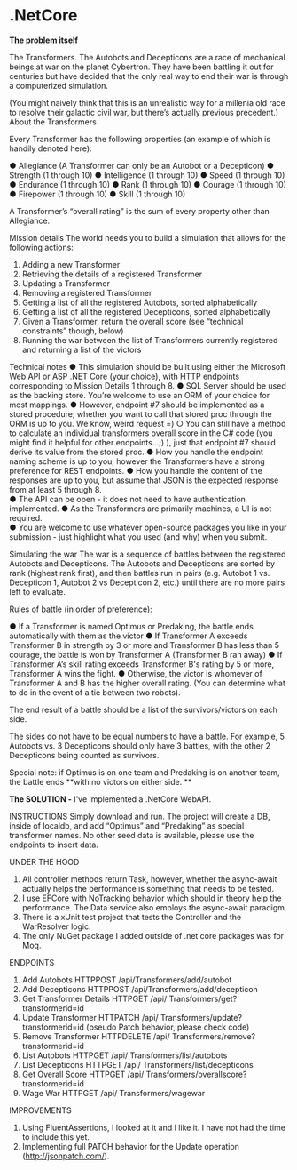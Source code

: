 # .NetCore 

**The problem itself**
 
The Transformers.  The Autobots and Decepticons are a race of mechanical beings at war on the planet Cybertron. They have been battling it out for centuries but have decided that the only real way to end their war is through a computerized simulation. 
 
(You might naively think that this is an unrealistic way for a millenia old race to resolve their galactic civil war, but there’s actually previous precedent.) 
About the Transformers 
 
Every Transformer has the following properties (an example of which is handily denoted here): 
 
●	Allegiance (A Transformer can only be an Autobot or a Decepticon) 
●	Strength (1 through 10) 
●	Intelligence (1 through 10) 
●	Speed (1 through 10) 
●	Endurance (1 through 10) 
●	Rank (1 through 10) 
●	Courage (1 through 10) 
●	Firepower (1 through 10) 
●	Skill (1 through 10) 
 
A Transformer’s “overall rating” is the sum of every property other than Allegiance. 
 
Mission details 
The world needs you to build a simulation that allows for the following actions: 
 
1.	Adding a new Transformer 
2.	Retrieving the details of a registered Transformer 
3.	Updating a Transformer 
4.	Removing a registered Transformer 
5.	Getting a list of all the registered Autobots, sorted alphabetically 
6.	Getting a list of all the registered Decepticons, sorted alphabetically 
7.	Given a Transformer, return the overall score (see “technical constraints” though, below) 
8.	Running the war between the list of Transformers currently registered and returning a list of the victors 
 
 
Technical notes 
●	This simulation should be built using either the Microsoft Web API or ASP .NET Core (your choice), with HTTP endpoints corresponding to Mission Details 1 through 8. 
●	SQL Server should be used as the backing store. You’re welcome to use an ORM of your choice for most mappings. 
●	However, endpoint #7 should be implemented as a stored procedure; whether you want to call that stored proc through the ORM is up to you. We know, weird request =) 
○ You can still have a method to calculate an individual transformers overall score in the C# code (you might find it helpful for other endpoints...;) ), just that endpoint #7 should derive its value from the stored proc. 
●	How you handle the endpoint naming scheme is up to you, however the Transformers have a strong preference for REST endpoints. 
●	How you handle the content of the responses are up to you, but assume that JSON is the expected response from at least 5 through 8.  
●	The API can be open - it does not need to have authentication implemented. 
●	As the Transformers are primarily machines, a UI is not required.  
●	You are welcome to use whatever open-source packages you like in your submission - just highlight what you used (and why) when you submit.  
 
Simulating the war 
The war is a sequence of battles between the registered Autobots and Decepticons. The 
Autobots and Decepticons are sorted by rank (highest rank first), and then battles run in pairs (e.g. Autobot 1 vs. Decepticon 1, Autobot 2 vs Decepticon 2, etc.) until there are no more pairs left to evaluate. 
 
Rules of battle (in order of preference): 
 
●	If a Transformer is named Optimus or Predaking, the battle ends automatically with them as the victor 
●	If Transformer A exceeds Transformer B in strength by 3 or more and Transformer B has less than 5 courage, the battle is won by Transformer A (Transformer B ran away) 
●	If Transformer A’s skill rating exceeds Transformer B's rating by 5 or more, Transformer A wins the fight. 
●	Otherwise, the victor is whomever of Transformer A and B has the higher overall rating. (You can determine what to do in the event of a tie between two robots). 
 
The end result of a battle should be a list of the survivors/victors on each side.  
 
The sides do not have to be equal numbers to have a battle.  For example, 5 Autobots vs. 3 Decepticons should only have 3 battles, with the other 2 Decepticons being counted as survivors.  

Special note: if Optimus is on one team and Predaking is on another team, the battle ends **with no victors on either side. ** 


**The SOLUTION -** 
I've implemented a .NetCore WebAPI.

INSTRUCTIONS
Simply download and run. The project will create a DB, inside of localdb, and add “Optimus” and “Predaking” as special
transformer names.
No other seed data is available, please use the endpoints to insert data.

UNDER THE HOOD
1. All controller methods return Task<IActionResult>, however, whether the async-await actually helps the
performance is something that needs to be tested.
2. I use EFCore with NoTracking behavior which should in theory help the performance.
The Data service also employs the async-await paradigm.
3. There is a xUnit test project that tests the Controller and the WarResolver logic.
4. The only NuGet package I added outside of .net core packages was for Moq.

ENDPOINTS

1. Add Autobots HTTPPOST /api/Transformers/add/autobot
2. Add Decepticons HTTPPOST /api/Transformers/add/decepticon
3. Get Transformer Details HTTPGET /api/ Transformers/get?transformerid=id
4. Update Transformer HTTPATCH /api/ Transformers/update?transformerid=id (pseudo Patch behavior, please check code)
5. Remove Transformer HTTPDELETE /api/ Transformers/remove?transformerid=id
6. List Autobots HTTPGET /api/ Transformers/list/autobots
7. List Decepticons HTTPGET /api/ Transformers/list/decepticons
8. Get Overall Score HTTPGET /api/ Transformers/overallscore?transformerid=id
9. Wage War HTTPGET /api/ Transformers/wagewar

IMPROVEMENTS
1. Using FluentAssertions, I looked at it and I like it. I have not had the time to include this yet.
2. Implementing full PATCH behavior for the Update operation (http://jsonpatch.com/).
 

